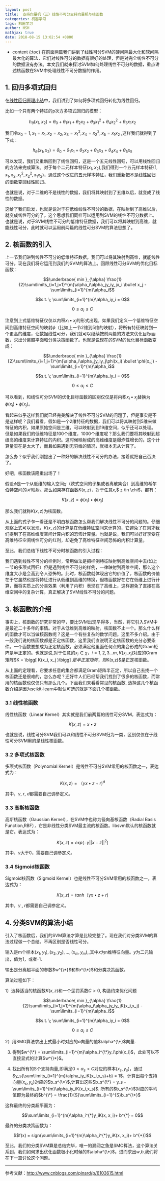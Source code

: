 ```yaml
---
layout: post
title:  支持向量机（三）线性不可分支持向量机与核函数
categories: 机器学习
tags: 机器学习
author: HSH
mathjax: true
date: 2018-08-15 13:02:54 +0800
---
```


* content
{:toc}
在前面两篇我们讲到了线性可分SVM的硬间隔最大化和软间隔最大化的算法，它们对线性可分的数据有很好的处理，但是对完全线性不可分的数据没有办法。本文我们就来探讨SVM如何处理线性不可分的数据，重点讲述核函数在SVM中处理线性不可分数据的作用。



## 1. 回归多项式回归

在[线性回归原理小结](https://siriushsh.github.io/2018/08/11/%E7%BA%BF%E6%80%A7%E5%9B%9E%E5%BD%92%E5%B0%8F%E7%BB%93/)中，我们讲到了如何将多项式回归转化为线性回归。

比如一个只有两个特征的p次方多项式回归的模型：

$$h_\theta(x_1, x_2) = \theta_0 + \theta_{1}x_1 + \theta_{2}x_{2} + \theta_{3}x_1^{2} + \theta_{4}x_2^{2} + \theta_{5}x_{1}x_2$$

我们令$x_0 = 1, x_1 = x_1, x_2 = x_2, x_3 =x_1^{2}, x_4 = x_2^{2}, x_5 =  x_{1}x_2$ ,这样我们就得到了下式：

$$h_\theta(x_1, x_2) = \theta_0 + \theta_{1}x_1 + \theta_{2}x_{2} + \theta_{3}x_3 + \theta_{4}x_4 + \theta_{5}x_5$$

可以发现，我们又重新回到了线性回归，这是一个五元线性回归，可以用线性回归的方法来完成算法。对于每个二元样本特征$(x_1,x_2)$,我们得到一个五元样本特征$(1, x_1, x_2, x_{1}^2, x_{2}^2, x_{1}x_2)$，通过这个改进的五元样本特征，我们重新把不是线性回归的函数变回线性回归。

也就是说，对于二维的不是线性的数据，我们将其映射到了五维以后，就变成了线性的数据。

这给了我们启发，也就是说对于在低维线性不可分的数据，在映射到了高维以后，就变成线性可分的了。这个思想我们同样可以运用到SVM的线性不可分数据上。也就是说，对于SVM线性不可分的低维特征数据，我们可以将其映射到高维，就能线性可分，此时就可以运用前两篇的线性可分SVM的算法思想了。

 

## 2. 核函数的引入

上一节我们讲到线性不可分的低维特征数据，我们可以将其映射到高维，就能线性可分。现在我们将它运用到我们的SVM的算法上。回顾线性可分SVM的优化目标函数：

$$\underbrace{ min }_{\alpha}  \frac{1}{2}\sum\limits_{i=1,j=1}^{m}\alpha_i\alpha_jy_iy_jx_i \bullet x_j - \sum\limits_{i=1}^{m}\alpha_i$$

$$s.t. \; \sum\limits_{i=1}^{m}\alpha_iy_i = 0$$

$$0 \leq \alpha_i \leq C$$

注意到上式低维特征仅仅以内积$x_i \bullet x_j$的形式出现，如果我们定义一个低维特征空间到高维特征空间的映射$\phi$（比如上一节2维到5维的映射），将所有特征映射到一个更高的维度，让数据线性可分，我们就可以继续按前两篇的方法来优化目标函数，求出分离超平面和分类决策函数了。也就是说现在的SVM的优化目标函数变成：

$$\underbrace{ min }_{\alpha}  \frac{1}{2}\sum\limits_{i=1,j=1}^{m}\alpha_i\alpha_jy_iy_j\phi(x_i) \bullet \phi(x_j) - \sum\limits_{i=1}^{m}\alpha_i$$

$$s.t. \; \sum\limits_{i=1}^{m}\alpha_iy_i = 0$$

$$0 \leq \alpha_i \leq C$$

可以看到，和线性可分SVM的优化目标函数的区别仅仅是将内积$x_i \bullet x_j$替换为$\phi(x_i) \bullet \phi(x_j)$。

看起来似乎这样我们就已经完美解决了线性不可分SVM的问题了，但是事实是不是这样呢？我们看看，假如是一个2维特征的数据，我们可以将其映射到5维来做特征的内积，如果原始空间是三维，可以映射到到19维空间，似乎还可以处理。但是如果我们的低维特征是100个维度，1000个维度呢？那么我们要将其映射到超级高的维度来计算特征的内积。这时候映射成的高维维度是爆炸性增长的，这个计算量实在是太大了，而且如果遇到无穷维的情况，就根本无从计算了。

怎么办？似乎我们刚提出了一种好的解决线性不可分的办法，接着就把自己否决了。

好吧，核函数该隆重出场了！

假设$\phi$是一个从低维的输入空间$\chi$（欧式空间的子集或者离散集合）到高维的希尔伯特空间的$\mathcal{H}$映射。那么如果存在函数$K(x,z)$，对于任意$x$,$ z \in \chi$，都有：

$$K(x, z) = \phi(x_i) \bullet \phi(x_j)$$

那么我们就称$K(x, z)$为核函数。

从上面的式子乍一看还是不明白核函数怎么帮我们解决线性不可分的问题的。仔细观察上式可以发现，$K(x, z)$的计算是在低维特征空间来计算的，它避免了在刚才我们提到了在高维维度空间计算内积的恐怖计算量。也就是说，我们可以好好享受在高维特征空间线性可分的红利，却避免了高维特征空间恐怖的内积计算量。

至此，我们总结下线性不可分时核函数的引入过程：

我们遇到线性不可分的样例时，常用做法是把样例特征映射到高维空间中去(如上一节的多项式回归）但是遇到线性不可分的样例，一律映射到高维空间，那么这个维度大小是会高到令人恐怖的。此时，核函数就体现出它的价值了，核函数的价值在于它虽然也是将特征进行从低维到高维的转换，但核函数好在它在低维上进行计算，而将实质上的分类效果（利用了内积）表现在了高维上，这样避免了直接在高维空间中的复杂计算，真正解决了SVM线性不可分的问题。



## 3. 核函数的介绍

事实上，核函数的研究非常的早，要比SVM出现早得多，当然，将它引入SVM中是最近二十多年的事情。对于从低维到高维的映射，核函数不止一个。那么什么样的函数才可以当做核函数呢？这是一个有些复杂的数学问题。这里不多介绍。由于一般我们说的核函数都是正定核函数，这里我们直说明正定核函数的充分必要条件。一个函数要想成为正定核函数，必须满足他里面任何点的集合形成的Gram矩阵是半正定的。也就是说,对于任意的$x_i \in \chi ， i=1,2,3...m, K(x_i,x_j)$对应的Gram矩阵$K = \bigg[ K(x_i, x_j )\bigg] $是半正定矩阵，则$K(x,z)$是正定核函数。　

从上面的定理看，它要求任意的集合都满足Gram矩阵半正定，所以自己去找一个核函数还是很难的，怎么办呢？还好牛人们已经帮我们找到了很多的核函数，而常用的核函数也仅仅只有那么几个。下面我们来看看常见的核函数, 选择这几个核函数介绍是因为scikit-learn中默认可选的就是下面几个核函数。

### 3.1 线性核函数

线性核函数（Linear Kernel）其实就是我们前两篇的线性可分SVM，表达式为：

$$K(x, z) = x \bullet z$$

也就是说，线性可分SVM我们可以和线性不可分SVM归为一类，区别仅仅在于线性可分SVM用的是线性核函数。

### 3.2 多项式核函数

多项式核函数（Polynomial Kernel）是线性不可分SVM常用的核函数之一，表达式为：

$$K(x, z) = （\gamma x \bullet z  + r)^d$$

其中，$\gamma$, $r$, $d$都需要自己调参定义。

### 3.3 高斯核函数

高斯核函数（Gaussian Kernel），在SVM中也称为径向基核函数（Radial Basis Function,RBF），它是非线性分类SVM最主流的核函数。libsvm默认的核函数就是它。表达式为：

$$K(x, z) = exp(-\gamma||x-z||^2)$$

其中，$\gamma$大于0，需要自己调参定义。

### 3.4 Sigmoid核函数

Sigmoid核函数（Sigmoid Kernel）也是线性不可分SVM常用的核函数之一，表达式为：

$$K(x, z) = tanh（\gamma x \bullet z  + r)$$

其中，$\gamma$ , $r$都需要自己调参定义。

 

## 4. 分类SVM的算法小结

引入了核函数后，我们的SVM算法才算是比较完整了。现在我们对分类SVM的算法过程做一个总结。不再区别是否线性可分。

输入是m个样本${(x_1,y_1), (x_2,y_2), ..., (x_m,y_m),}$,其中$x$为n维特征向量。$y$为二元输出，值为1，或者-1.

输出是分离超平面的参数$w^{\*}$和$b^{\*}$和分类决策函数。

算法过程如下：

1）选择适当的核函数$K(x,z)$和一个惩罚系数$C>0$, 构造约束优化问题

$$\underbrace{ min }_{\alpha}  \frac{1}{2}\sum\limits_{i=1,j=1}^{m}\alpha_i\alpha_jy_iy_jK(x_i,x_j) - \sum\limits_{i=1}^{m}\alpha_i$$

$$s.t. \; \sum\limits_{i=1}^{m}\alpha_iy_i = 0$$

$$0 \leq \alpha_i \leq C$$

2）用SMO算法求出上式最小时对应的$\alpha$向量的值$\alpha^{\*}$向量.

3) 得到$w^{\*} = \sum\limits_{i=1}^{m}\alpha_i^{\*}y_i\phi(x_i)$，此处可以不直接显式的计算$w^{\*}$。

4) 找出所有的S个支持向量,即满足$0 < \alpha_s < C$对应的样本$(x_s,y_s)$，通过 $y_s(\sum\limits_{i=1}^{m}\alpha_iy_iK(x_i,x_s)+b) = 1$，计算出每个支持向量$(x_s, y_s)$对应的$b_s^{\*}$,计算出这些$b_s^{\*} = y_s - \sum\limits_{i=1}^{m}\alpha_iy_iK(x_i,x_s)$. 所有的$b_s^{\*}$对应的平均值即为最终的$b^{\*} = \frac{1}{S}\sum\limits_{i=1}^{S}b_s^{\*}$

这样最终的分类超平面为：

$$\sum\limits_{i=1}^{m}\alpha_i^{*}y_iK(x, x_i)+ b^{*} = 0$$

最终的分类决策函数为：

$$f(x) = sign(\sum\limits_{i=1}^{m}\alpha_i^{*}y_iK(x, x_i)+ b^{*})$$

至此，我们的分类SVM算是总结完毕，唯一的漏网之鱼是SMO算法，这个算法关系到，我们如何求出优化函数极小化时候的$\alpha^{\*}$，进而求出$w$,$b$,我们将在下一篇讨论这个问题。



---

参考文献：http://www.cnblogs.com/pinard/p/6103615.html











